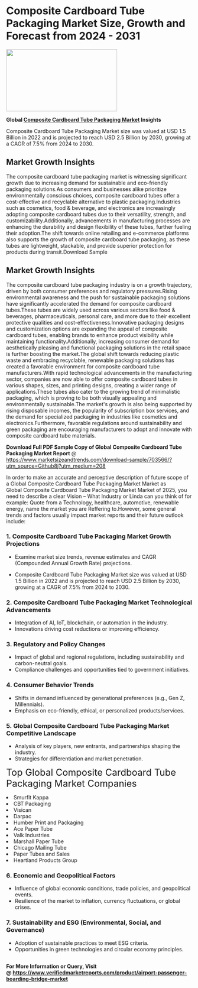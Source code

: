 <H1>Composite Cardboard Tube Packaging Market Size, Growth and Forecast from 2024 - 2031</H1><img class="aligncenter size-medium wp-image-584254" src="https://thirdeyenews.in/wp-content/uploads/2024/09/Global-Market-Research-300x168.jpeg" alt="" width="300" height="168" /><p><strong>Global&nbsp;<a href="https://www.marketsizeandtrends.com/download-sample/703566/?utm_source=Github8j?utm_medium=208">Composite Cardboard Tube Packaging Market</a> Insights</strong></p><p>Composite Cardboard Tube Packaging Market size was valued at USD 1.5 Billion in 2022 and is projected to reach USD 2.5 Billion by 2030, growing at a CAGR of 7.5% from 2024 to 2030.</p><p><h2>Market Growth Insights</h2> The composite cardboard tube packaging market is witnessing significant growth due to increasing demand for sustainable and eco-friendly packaging solutions.As consumers and businesses alike prioritize environmentally conscious choices, composite cardboard tubes offer a cost-effective and recyclable alternative to plastic packaging.Industries such as cosmetics, food & beverage, and electronics are increasingly adopting composite cardboard tubes due to their versatility, strength, and customizability.Additionally, advancements in manufacturing processes are enhancing the durability and design flexibility of these tubes, further fueling their adoption.The shift towards online retailing and e-commerce platforms also supports the growth of composite cardboard tube packaging, as these tubes are lightweight, stackable, and provide superior protection for products during transit.Download Sample <h2>Market Growth Insights</h2> The composite cardboard tube packaging industry is on a growth trajectory, driven by both consumer preferences and regulatory pressures.Rising environmental awareness and the push for sustainable packaging solutions have significantly accelerated the demand for composite cardboard tubes.These tubes are widely used across various sectors like food & beverages, pharmaceuticals, personal care, and more due to their excellent protective qualities and cost-effectiveness.Innovative packaging designs and customization options are expanding the appeal of composite cardboard tubes, enabling brands to enhance product visibility while maintaining functionality.Additionally, increasing consumer demand for aesthetically pleasing and functional packaging solutions in the retail space is further boosting the market.The global shift towards reducing plastic waste and embracing recyclable, renewable packaging solutions has created a favorable environment for composite cardboard tube manufacturers.With rapid technological advancements in the manufacturing sector, companies are now able to offer composite cardboard tubes in various shapes, sizes, and printing designs, creating a wider range of applications.These tubes also cater to the growing trend of minimalistic packaging, which is proving to be both visually appealing and environmentally sustainable.The market's growth is also being supported by rising disposable incomes, the popularity of subscription box services, and the demand for specialized packaging in industries like cosmetics and electronics.Furthermore, favorable regulations around sustainability and green packaging are encouraging manufacturers to adopt and innovate with composite cardboard tube materials.</p><p><span class=""><strong>Download Full PDF Sample Copy of Global Composite Cardboard Tube Packaging Market Report</strong> @ <a href="https://www.marketsizeandtrends.com/download-sample/703566/?utm_source=Github8j?utm_medium=208" target="_blank">https://www.marketsizeandtrends.com/download-sample/703566/?utm_source=Github8j?utm_medium=208</a></span></p><p>In order to make an accurate and perceptive description of future scope of a Global&nbsp;Composite Cardboard Tube Packaging Market Market as Global&nbsp;Composite Cardboard Tube Packaging Market Market of 2025, you need to describe a clear Vision &ndash; What Industry or Linda can you think of for example: Quote from a Technology, healthcare, automotive, renewable energy, name the market you are Reffering to.However, some general trends and factors usually impact market reports and their future outlook include:</p><h3>1.&nbsp;<strong>Composite Cardboard Tube Packaging Market Growth Projections</strong></h3><ul><li>Examine market size trends, revenue estimates and CAGR (Compounded Annual Growth Rate) projections.</li><li><p>Composite Cardboard Tube Packaging Market size was valued at USD 1.5 Billion in 2022 and is projected to reach USD 2.5 Billion by 2030, growing at a CAGR of 7.5% from 2024 to 2030.</p></li></ul><h3>2.&nbsp;<strong>Composite Cardboard Tube Packaging Market Technological Advancements</strong></h3><ul><li>Integration of AI, IoT, blockchain, or automation in the industry.</li><li>Innovations driving cost reductions or improving efficiency.</li></ul><h3>3.&nbsp;<strong>Regulatory and Policy Changes</strong></h3><ul><li>Impact of global and regional regulations, including sustainability and carbon-neutral goals.</li><li>Compliance challenges and opportunities tied to government initiatives.</li></ul><h3>4.&nbsp;<strong>Consumer Behavior Trends</strong></h3><ul><li>Shifts in demand influenced by generational preferences (e.g., Gen Z, Millennials).</li><li>Emphasis on eco-friendly, ethical, or personalized products/services.</li></ul><h3>5.&nbsp;<strong>Global Composite Cardboard Tube Packaging Market Competitive Landscape</strong></h3><ul><li>Analysis of key players, new entrants, and partnerships shaping the industry.</li><li>Strategies for differentiation and market penetration.</li></ul><p data-pm-slice="1 1 []"><span style="color: inherit; font-family: inherit; font-size: 25px;">Top Global Composite Cardboard Tube Packaging Market Companies</span></p><div class="" data-test-id=""><p><li>Smurfit Kappa</li><li> CBT Packaging</li><li> Visican</li><li> Darpac</li><li> Humber Print and Packaging</li><li> Ace Paper Tube</li><li> Valk Industries</li><li> Marshall Paper Tube</li><li> Chicago Mailing Tube</li><li> Paper Tubes and Sales</li><li> Heartland Products Group</li></p></div><h3>6.&nbsp;<strong>Economic and Geopolitical Factors</strong></h3><ul><li>Influence of global economic conditions, trade policies, and geopolitical events.</li><li>Resilience of the market to inflation, currency fluctuations, or global crises.</li></ul><h3>7.&nbsp;<strong>Sustainability and ESG (Environmental, Social, and Governance)</strong></h3><ul><li>Adoption of sustainable practices to meet ESG criteria.</li><li>Opportunities in green technologies and circular economy principles.</li></ul><h2><strong style="font-size: 14px;">For More Information or Query, Visit @&nbsp;</strong><a style="background-color: #ffffff; font-size: 14px;" href="https://www.marketsizeandtrends.com/report/composite-cardboard-tube-packaging-market/" target="_blank">https://www.verifiedmarketreports.com/product/airport-passenger-boarding-bridge-market</a></h2>